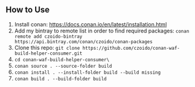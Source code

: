 ## How to Use

1. Install conan: https://docs.conan.io/en/latest/installation.html
2. Add my bintray to remote list in order to find required packages: `conan remote add czoido-bintray https://api.bintray.com/conan/czoido/conan-packages`
3. Clone this repo: `git clone https://github.com/czoido/conan-waf-build-helper-consumer.git`
4. `cd conan-waf-build-helper-consumer\`
5. `conan source . --source-folder build`
6. `conan install . --install-folder build --build missing`
7. `conan build . --build-folder build`
